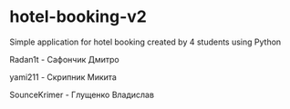 # hotel-booking-v2
Simple application for hotel booking created by 4 students using Python 

Radan1t - Сафончик Дмитро 

yami211 - Скрипник Микита

SounceKrimer - Глущенко Владислав

